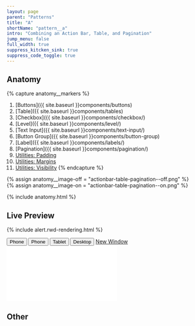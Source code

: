 ```yaml
---
layout: page
parent: "Patterns"
title: "A"
shortName: "pattern__a"
intro: "Combining an Action Bar, Table, and Pagination"
jump_menu: false
full_width: true
suppress_kitcken_sink: true
suppress_code_toggle: true
---
```


## Anatomy

{% capture anatomy__markers %}
1. [Buttons]({{ site.baseurl }}components/buttons)
1. [Table]({{ site.baseurl }}components/tables)
1. [Checkbox]({{ site.baseurl }}components/checkbox/)
1. [Level]({{ site.baseurl }}components/level/)
1. [Text Input]({{ site.baseurl }}components/text-input/)
1. [Button Group]({{ site.baseurl }}components/button-group)
1. [Label]({{ site.baseurl }}components/labels/)
1. [Pagination]({{ site.baseurl }}components/pagination/)
1. [Utilities: Padding](utilities/#padding)
1. [Utilities: Margins](utilities/#margins)
1. [Utilities: Visibility](utilities/#visibility)
{% endcapture %}

{% assign anatomy__image-off = "actionbar-table-pagination--off.png" %}
{% assign anatomy__image-on  = "actionbar-table-pagination--on.png" %}

{% include anatomy.html %}

## Live Preview

{% include alert.rwd-rendering.html %}

<div class="docs__rwd-demo-block">
  <div class="docs__rwd-embed-container">
    <span class="fsa-btn-group fsa-btn-group--small" role="group" data-component="">
      <button data-behavior="toggle-rwd-size" data-target="rwd-demo_a" data-size="phone" class="fsa-btn-group__item" aria-selected="true" type="button" title="Portrait">Phone <span class="docs__rwd-demo-icon docs__rwd-demo-icon--portrait"></span></button>
      <button data-behavior="toggle-rwd-size" data-target="rwd-demo_a" data-size="phone-big" class="fsa-btn-group__item" type="button" title="Landscape">Phone <span class="docs__rwd-demo-icon docs__rwd-demo-icon--landscape"></span></button>
      <button data-behavior="toggle-rwd-size" data-target="rwd-demo_a" data-size="tablet" class="fsa-btn-group__item" type="button">Tablet</button>
      <button data-behavior="toggle-rwd-size" data-target="rwd-demo_a" data-size="desktop" class="fsa-btn-group__item fsa-btn-group__item--active" type="button">Desktop</button>
      <a class="fsa-btn-group__item" href="{{ site.baseurl }}/demo/a.html" target="_blank" title="View in a New Window">New Window</a>
    </span>
    <div class="docs__rwd-embed docs__rwd-embed--desktop" id="rwd-demo_a">
      <iframe src="{{ site.baseurl }}/demo/a.html" class="docs__rwd-iframe" allowtransparency="true" frameborder="0" scrolling="yes" allowfullscreen="true"> </iframe>
    </div>
  </div>
</div>


## Other

<!-- ## Page Title paired with actions

**Build with:** Breadcrumb, Margin Utilities, Level, Buttons

<div class="fsa-breadcrumb">
  <nav class="fsa-breadcrumb__nav" aria-label="Breadcrumbs">
    <ol class="fsa-breadcrumb__list">
      <li class="fsa-breadcrumb__item">
        <a class="fsa-breadcrumb__link" href="link.html">Inspections</a>
      </li>
      <li class="fsa-breadcrumb__item" aria-current="page">
        <a class="fsa-breadcrumb__link" href="link.html">Inspection Detail</a>
      </li>
    </ol>
  </nav>
</div>
<div class="fsa-level@m fsa-level--justify-between">
  <h1 class="fsa-m--none">Inspection&nbsp;#9458</h1>
  <div class="fsa-level fsa-level--justify-between fsa-level--grow-auto">
    <span>
      <button class="fsa-btn fsa-btn--block fsa-btn--secondary" type="button">Edit</button>
    </span>
    <span>
      <button class="fsa-btn fsa-btn--block fsa-btn--primary" onclick="alert('.fsa-growl--success')" type="button">Start</button>
    </span>
  </div>
</div>
 -->
